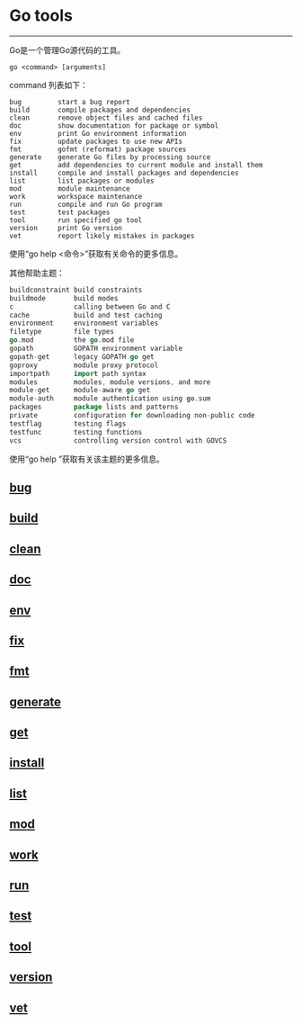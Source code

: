 # Go tools

---

Go是一个管理Go源代码的工具。

```shell
go <command> [arguments]
```

command 列表如下：

```
bug         start a bug report
build       compile packages and dependencies
clean       remove object files and cached files
doc         show documentation for package or symbol
env         print Go environment information
fix         update packages to use new APIs
fmt         gofmt (reformat) package sources
generate    generate Go files by processing source
get         add dependencies to current module and install them
install     compile and install packages and dependencies
list        list packages or modules
mod         module maintenance
work        workspace maintenance
run         compile and run Go program
test        test packages
tool        run specified go tool
version     print Go version
vet         report likely mistakes in packages
```

使用“go help <命令>”获取有关命令的更多信息。

其他帮助主题：

```go
buildconstraint build constraints
buildmode       build modes
c               calling between Go and C
cache           build and test caching
environment     environment variables
filetype        file types
go.mod          the go.mod file
gopath          GOPATH environment variable
gopath-get      legacy GOPATH go get
goproxy         module proxy protocol
importpath      import path syntax
modules         modules, module versions, and more
module-get      module-aware go get
module-auth     module authentication using go.sum
packages        package lists and patterns
private         configuration for downloading non-public code
testflag        testing flags
testfunc        testing functions
vcs             controlling version control with GOVCS
```

使用“go help ”获取有关该主题的更多信息。

## [bug](bug.md)

## [build](build.md)

## [clean](clean.md)

## [doc](doc.md)

## [env](env.md)

## [fix](fix.md)

## [fmt](fmt.md)

## [generate](generate.md)

## [get](get.md)

## [install](install.md)

## [list](list.md)

## [mod](mod.md)

## [work](work.md)

## [run](run.md)

## [test](test.md)

## [tool](tool.md)

## [version](version.md)

## [vet](vet.md)
